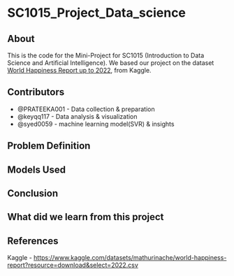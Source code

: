 # SC1015_Project_Data_science

## About

This is the code for the Mini-Project for SC1015 (Introduction to Data Science and Artificial Intelligence). We based our project on the dataset [World Happiness Report up to 2022](https://www.kaggle.com/datasets/mathurinache/world-happiness-report), from Kaggle.

## Contributors
- @PRATEEKA001 - Data collection & preparation
- @keyqq117 - Data analysis & visualization
- @syed0059 - machine learning model(SVR) & insights

## Problem Definition

## Models Used

## Conclusion

## What did we learn from this project


## References
Kaggle - https://www.kaggle.com/datasets/mathurinache/world-happiness-report?resource=download&select=2022.csv
